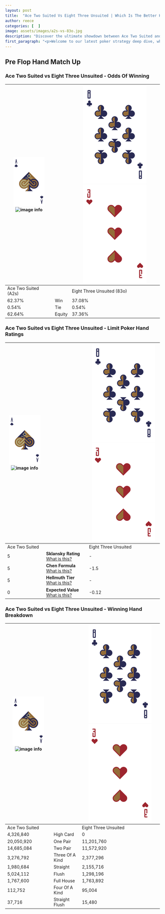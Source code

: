 ```yaml
---
layout: post
title:  "Ace Two Suited Vs Eight Three Unsuited | Which Is The Better Hand In Poker? A Complete Guide"
author: reece
categories: [  ]
image: assets/images/a2s-vs-83o.jpg
description: "Discover the ultimate showdown between Ace Two Suited and Eight Three Unsuited in poker! Uncover the odds, strategies, and scenarios where one hand triumphs over the other. Get ready to up your poker game with this thrilling analysis."
first_paragraph: "<p>Welcome to our latest poker strategy deep dive, where we're pitting two distinct hands against each other in a high-stakes showdown: Ace Two Suited vs Eight Three Unsuited.</p><p>In the dynamic world of poker, every decision counts, and knowing which hand holds the upper hand is key to your success at the table.</p><p>In this article, we'll dissect these two hands, explore the scenarios where one dominates the other, and equip you with the knowledge to make strategic choices that can tip the odds in your favor.</p><p>Get ready to unravel the intriguing dynamics of these poker hands and elevate your game to new heights.</p>"
---
```




[comment]: # (sp0)

## Pre Flop Hand Match Up

<div class="table hand-ratings" markdown="1"> 



### Ace Two Suited vs Eight Three Unsuited - Odds Of Winning


    
| ![image info](assets/images/hand1/A.png) ![image info](assets/images/hand1/2s.png) |  | ![image info](assets/images/hand2/8.png) ![image info](assets/images/hand2/3o.png) |
| -------- | -------- | -------- |
| Ace Two Suited (A2s) |  | Eight Three Unsuited (83o) |
| 62.37% | Win | 37.08% |
| 0.54% | Tie | 0.54% |
| 62.64% | Equity | 37.36% |




[comment]: # (sp1)



### Ace Two Suited vs Eight Three Unsuited - Limit Poker Hand Ratings


    
| ![image info](assets/images/hand1/A.png) ![image info](assets/images/hand1/2s.png) |  | ![image info](assets/images/hand2/8.png) ![image info](assets/images/hand2/3o.png) |
| -------- | -------- | -------- |
| Ace Two Suited |  | Eight Three Unsuited |
| 5 | **Sklansky Rating** [What is this?](/sklansky-rating-explained) | - |
| 5 | **Chen Formula** [What is this?](/chen-formula-explained) | -1.5 |
| 5 | **Hellmuth Tier** [What is this?](/Hellmuth-tier-explained) | - |
| 0 | **Expected Value** [What is this?](/expected-value-explained) | -0.12 |




[comment]: # (sp2)



### Ace Two Suited vs Eight Three Unsuited - Winning Hand Breakdown


    
| ![image info](assets/images/hand1/A.png) ![image info](assets/images/hand1/2s.png) |  | ![image info](assets/images/hand2/8.png) ![image info](assets/images/hand2/3o.png) |
| -------- | -------- | -------- |
| Ace Two Suited |  | Eight Three Unsuited |
| 4,326,840 | High Card | 0 |
| 20,050,920 | One Pair | 11,201,760 |
| 14,685,084 | Two Pair | 11,572,920 |
| 3,276,792 | Three Of A Kind | 2,377,296 |
| 1,980,684 | Straight | 2,155,716 |
| 5,024,112 | Flush | 1,298,196 |
| 1,767,600 | Full House | 1,763,892 |
| 112,752 | Four Of A Kind | 95,004 |
| 37,716 | Straight Flush | 15,480 |




[comment]: # (sp3)



</div>

[comment]: # (sp4)



[comment]: # (sp5)


